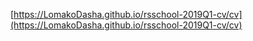 [https://LomakoDasha.github.io/rsschool-2019Q1-cv/cv](https://LomakoDasha.github.io/rsschool-2019Q1-cv/cv)